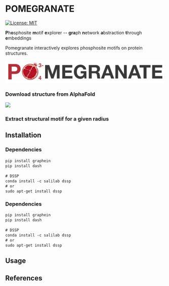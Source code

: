 # POMEGRANATE

[![License: MIT](https://img.shields.io/badge/License-MIT-yellow.svg)](https://opensource.org/licenses/MIT)

**P**h**o**sphosite **m**otif **e**xplorer -- **gra**ph **n**etwork **a**bstraction **t**hrough **e**mbeddings 

Pomegranate interactively explores phosphosite motifs on protein structures.

![](./imgs/POMEGRANATE-LOGO.png)




### Download structure from AlphaFold
![](./imgs/alphafold_comparison.gif)

### Extract structural motif for a given radius


## Installation 

### Dependencies

```
pip install graphein 
pip install dash

# DSSP 
conda install -c salilab dssp
# or 
sudo apt-get install dssp
```

### Dependencies

```
pip install graphein 
pip install dash

# DSSP 
conda install -c salilab dssp
# or 
sudo apt-get install dssp
```


## Usage 


## References
